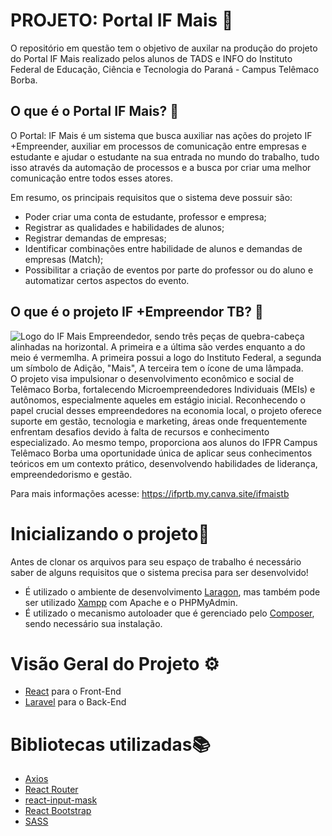 # PROJETO: Portal IF Mais 🧩
O repositório em questão tem o objetivo de auxilar na produção do projeto do Portal IF Mais realizado pelos alunos de TADS e INFO do Instituto Federal de Educação, Ciência e Tecnologia do Paraná - Campus Telêmaco Borba.

## O que é o Portal IF Mais? 🤔
O Portal: IF Mais é um sistema que busca auxiliar nas ações do projeto IF +Empreender, auxiliar em processos de comunicação entre empresas e estudante e ajudar o estudante na sua entrada no mundo do trabalho, tudo isso através da automação de processos e a busca por criar uma melhor comunicação entre todos esses atores.

Em resumo, os principais requisitos que o sistema deve possuir são:

- Poder criar uma conta de estudante, professor e empresa;
- Registrar as qualidades e habilidades de alunos;
- Registrar demandas de empresas;
- Identificar combinações entre habilidade de alunos e demandas de empresas (Match);
- Possibilitar a criação de eventos por parte do professor ou do aluno e automatizar certos aspectos do evento.

## O que é o projeto IF +Empreendor TB? 🧩
![Logo do IF Mais Empreendedor, sendo três peças de quebra-cabeça alinhadas na horizontal. A primeira e a última são verdes enquanto a do meio é vermemlha. A primeira possui a logo do Instituto Federal, a segunda um símbolo de Adição, "Mais", A terceira tem o ícone de uma lâmpada.](https://i.imgur.com/Kkw4rxP.png)
O projeto visa impulsionar o desenvolvimento econômico e social de Telêmaco Borba, fortalecendo Microempreendedores Individuais (MEIs) e autônomos, especialmente aqueles em estágio inicial. Reconhecendo o papel crucial desses empreendedores na economia local, o projeto oferece suporte em gestão, tecnologia e marketing, áreas onde frequentemente enfrentam desafios devido à falta de recursos e conhecimento especializado. Ao mesmo tempo, proporciona aos alunos do IFPR Campus Telêmaco Borba uma oportunidade única de aplicar seus conhecimentos teóricos em um contexto prático, desenvolvendo habilidades de liderança, empreendedorismo e gestão.

Para mais informações acesse: https://ifprtb.my.canva.site/ifmaistb

# Inicializando o projeto📝
Antes de clonar os arquivos para seu espaço de trabalho é necessário saber de alguns requisitos que o sistema precisa para ser desenvolvido!

* É utilizado o ambiente de desenvolvimento [Laragon](https://laragon.org), mas também pode ser utilizado [Xampp](https://www.apachefriends.org/pt_br/index.html) com Apache e o PHPMyAdmin.
* É utilizado o mecanismo autoloader que é gerenciado pelo [Composer](https://getcomposer.org), sendo necessário sua instalação.

# Visão Geral do Projeto ⚙️
* [React](https://react.dev) para o Front-End
* [Laravel](https://laravel.com) para o Back-End

# Bibliotecas utilizadas📚
* [Axios](https://www.npmjs.com/package/axios)
* [React Router](https://reactrouter.com)
* [react-input-mask](https://www.npmjs.com/package/react-input-mask)
* [React Bootstrap](https://react-bootstrap.netlify.app)
* [SASS](https://sass-lang.com)




